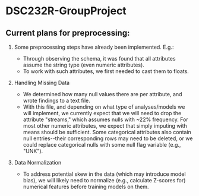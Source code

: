 # DSC232R-GroupProject

## Current plans for preprocessing:

1) Some preprocessing steps have already been implemented. E.g.: 
    - Through observing the schema, it was found that all attributes assume the string type (even numeric attributes).
    - To work with such attributes, we first needed to cast them to floats.

2) Handling Missing Data
    - We determined how many null values there are per attribute, and wrote findings to a text file.
    - With this file, and depending on what type of analyses/models we will implement, we currently expect that we will need to drop the attribute "streams," which assumes nulls with ~22% frequency. For most other numeric attributes, we expect that simply imputing with means should be sufficient. Some categorical attributes also contain null entries--their corresponding rows may need to be deleted, or we could replace categorical nulls with some null flag variable (e.g., "UNK").

3) Data Normalization
   - To address potential skew in the data (which may introduce model bias), we will likely need to normalize (e.g., calculate Z-scores for) numerical features before training models on them.
